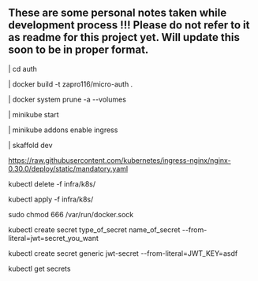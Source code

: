 

## These are some personal notes taken while development process !!! Please do not refer to it as readme for this project yet. Will update this soon to be in proper format.
 
| cd auth

| docker build -t zapro116/micro-auth .

| docker system prune -a --volumes

| minikube start

| minikube addons enable ingress

| skaffold dev

https://raw.githubusercontent.com/kubernetes/ingress-nginx/nginx-0.30.0/deploy/static/mandatory.yaml

kubectl delete -f infra/k8s/

kubectl apply -f infra/k8s/

sudo chmod 666 /var/run/docker.sock

kubectl create secret type_of_secret name_of_secret --from-literal=jwt=secret_you_want

kubectl create secret generic jwt-secret --from-literal=JWT_KEY=asdf

kubectl get secrets
